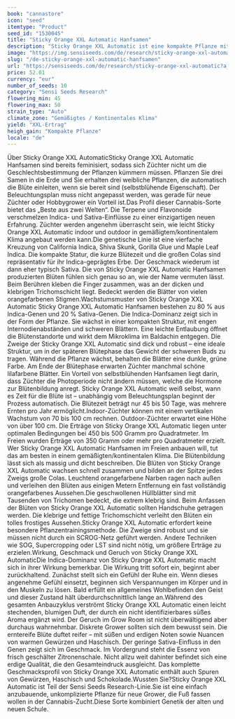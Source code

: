 ```yaml
---
book: "cannastore"
icon: "seed"
itemtype: "Product"
seed_id: "1530045"
title: "Sticky Orange XXL Automatic Hanfsamen"
description: "Sticky Orange XXL Automatic ist eine kompakte Pflanze mit 80 % und 20 % Sativa. Nach 45–50 Tagen in der Blüte sind die großen, geschmackvollen Buds bereit."
image: "https://img.sensiseeds.com/de/research/sticky-orange-xxl-automatic-image.png"
slug: "/de-sticky-orange-xxl-automatic-hanfsamen"
url: "https://sensiseeds.com/de/research/sticky-orange-xxl-automatic?a_aid=cannastore"
price: 52.01
currency: "eur"
number_of_seeds: 10
category: "Sensi Seeds Research"
flowering_min: 45
flowering_max: 50
strain_type: "Auto"
climate_zone: "Gemäßigtes / Kontinentales Klima"
yield: "XXL-Ertrag"
heigh_gain: "Kompakte Pflanze"
locale: "de"
---
```

Über Sticky Orange XXL AutomaticSticky Orange XXL Automatic Hanfsamen sind bereits feminisiert, sodass sich Züchter nicht um die Geschlechtsbestimmung der Pflanzen kümmern müssen. Pflanzen Sie drei Samen in die Erde und Sie erhalten drei weibliche Pflanzen, die automatisch die Blüte einleiten, wenn sie bereit sind (selbstblühende Eigenschaft). Der Beleuchtungsplan muss nicht angepasst werden, was gerade für neue Züchter oder Hobbygrower ein Vorteil ist.Das Profil dieser Cannabis-Sorte bietet das „Beste aus zwei Welten“. Die Terpene und Flavonoide verschmelzen Indica- und Sativa-Einflüsse zu einer einzigartigen neuen Erfahrung. Züchter werden angenehm überrascht sein, wie leicht Sticky Orange XXL Automatic indoor und outdoor in gemäßigtem/kontinentalem Klima angebaut werden kann.Die genetische Linie ist eine vierfache Kreuzung von California Indica, Shiva Skunk, Gorilla Glue und Maple Leaf Indica. Die kompakte Statur, die kurze Blütezeit und die großen Colas sind repräsentativ für ihr Indica-geprägtes Erbe. Der Geschmack wiederum ist dann eher typisch Sativa. Die von Sticky Orange XXL Automatic Hanfsamen produzierten Blüten fühlen sich genau so an, wie der Name vermuten lässt. Beim Berühren kleben die Finger zusammen, was an der dicken und klebrigen Trichomschicht liegt. Bedeckt werden die Blätter von vielen orangefarbenen Stigmen.Wachstumsmuster von Sticky Orange XXL Automatic Sticky Orange XXL Automatic Hanfsamen bestehen zu 80 % aus Indica-Genen und 20 % Sativa-Genen. Die Indica-Dominanz zeigt sich in der Form der Pflanze. Sie wächst in einer kompakten Struktur, mit engen Internodienabständen und schweren Blättern. Eine leichte Entlaubung öffnet die Blütenstandorte und wirkt dem Mikroklima im Baldachin entgegen. Die Zweige der Sticky Orange XXL Automatic sind dick und robust – eine ideale Struktur, um in der späteren Blütephase das Gewicht der schweren Buds zu tragen. Während die Pflanze wächst, behalten die Blätter eine dunkle, grüne Farbe. Am Ende der Blütephase erwarten Züchter manchmal schöne lilafarbene Blätter. Ein Vorteil von selbstblühenden Hanfsamen liegt darin, dass Züchter die Photoperiode nicht ändern müssen, welche die Hormone zur Blütenbildung anregt. Sticky Orange XXL Automatic weiß selbst, wann es Zeit für die Blüte ist – unabhängig vom Beleuchtungsplan beginnt der Prozess automatisch. Die Blütezeit beträgt nur 45 bis 50 Tage, was mehrere Ernten pro Jahr ermöglicht.Indoor-Züchter können mit einem vertikalen Wachstum von 70 bis 100 cm rechnen. Outdoor-Züchter erwartet eine Höhe von über 100 cm. Die Erträge von Sticky Orange XXL Automatic liegen unter optimalen Bedingungen bei 450 bis 500 Gramm pro Quadratmeter. Im Freien wurden Erträge von 350 Gramm oder mehr pro Quadratmeter erzielt. Wer Sticky Orange XXL Automatic Hanfsamen im Freien anbauen will, tut das am besten in einem gemäßigten/kontinentalen Klima. Die Blütenbildung lässt sich als massig und dicht beschreiben. Die Blüten von Sticky Orange XXL Automatic wachsen schnell zusammen und bilden an der Spitze jedes Zweigs große Colas. Leuchtend orangefarbene Narben ragen nach außen und verleihen den Blüten aus einigen Metern Entfernung ein fast vollständig orangefarbenes Aussehen.Die geschwollenen Hüllblätter sind mit Tausenden von Trichomen bedeckt, die extrem klebrig sind. Beim Anfassen der Blüten von Sticky Orange XXL Automatic sollten Handschuhe getragen werden. Die klebrige und fettige Trichomschicht verleiht den Blüten ein tolles frostiges Aussehen.Sticky Orange XXL Automatic erfordert keine besondere Pflanzentrainingsmethode. Die Zweige sind robust und sie müssen nicht durch ein SCROG-Netz geführt werden. Andere Techniken wie SOG, Supercropping oder LST sind nicht nötig, um größere Erträge zu erzielen.Wirkung, Geschmack und Geruch von Sticky Orange XXL AutomaticDie Indica-Dominanz von Sticky Orange XXL Automatic macht sich in ihrer Wirkung bemerkbar. Die Wirkung tritt sofort ein, beginnt aber zurückhaltend. Zunächst stellt sich ein Gefühl der Ruhe ein. Wenn dieses angenehme Gefühl einsetzt, beginnen sich Verspannungen im Körper und in den Muskeln zu lösen. Bald erfüllt ein allgemeines Wohlbefinden den Geist und dieser Zustand hält überdurchschnittlich lange an.Während des gesamten Anbauzyklus verströmt Sticky Orange XXL Automatic einen leicht stechenden, blumigen Duft, der durch ein nicht identifizierbares süßes Aroma ergänzt wird. Der Geruch im Grow Room ist nicht überwältigend aber durchaus wahrnehmbar. Diskrete Grower sollten sich dem bewusst sein. Die erntereife Blüte duftet reifer – mit süßen und erdigen Noten sowie Nuancen von warmen Gewürzen und Haschisch. Der geringe Sativa-Einfluss in den Genen zeigt sich im Geschmack. Im Vordergrund steht die Essenz von frisch geschälter Zitronenschale. Nicht allzu weit dahinter befindet sich eine erdige Qualität, die den Gesamteindruck ausgleicht. Das komplette Geschmacksprofil von Sticky Orange XXL Automatic enthält auch Spuren von Gewürzen, Haschisch und Schokolade.Wussten Sie?Sticky Orange XXL Automatic ist Teil der Sensi Seeds Research-Linie.Sie ist eine einfach anzubauende, unkomplizierte Pflanze für neue Grower, die Fuß fassen wollen in der Cannabis-Zucht.Diese Sorte kombiniert Genetik der alten und neuen Schule.
